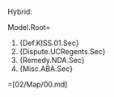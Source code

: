 Hybrid:

Model.Root=<ol><li>{Def.KISS.01.Sec}<li>{Dispute.UCRegents.Sec}<li>{Remedy.NDA.Sec}<li>{Misc.ABA.Sec}</ol>

=[02/Map/00.md]